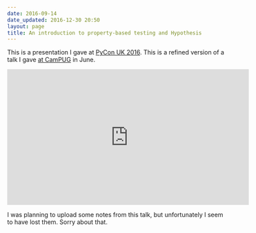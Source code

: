 ```yaml
---
date: 2016-09-14
date_updated: 2016-12-30 20:50
layout: page
title: An introduction to property-based testing and Hypothesis
---
```


This is a presentation I gave at [PyCon&nbsp;UK&nbsp;2016](http://2016.pyconuk.org).
This is a refined version of a talk I gave [at CamPUG](/2016/06/hypothesis-intro/) in June.

<iframe width="560" height="315" src="https://www.youtube.com/embed/fhFXg2f9D2A" frameborder="0" allowfullscreen></iframe>

I was planning to upload some notes from this talk, but unfortunately I seem to have lost them.
Sorry about that.
